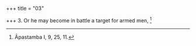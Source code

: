 +++
title = "03"

+++
3. Or he may become in battle a target for armed men, [^3] 


[^3]:  Āpastamba I, 9, 25, 11.
